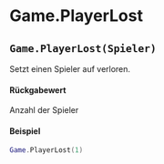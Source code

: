# Game.PlayerLost

## `Game.PlayerLost(Spieler)`

Setzt einen Spieler auf verloren.

#### Rückgabewert

Anzahl der Spieler

#### Beispiel

```lua
Game.PlayerLost(1)
```
